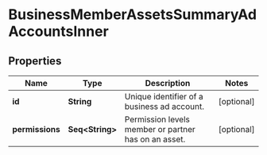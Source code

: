 

# BusinessMemberAssetsSummaryAdAccountsInner


## Properties

Name | Type | Description | Notes
------------ | ------------- | ------------- | -------------
**id** | **String** | Unique identifier of a business ad account. |  [optional]
**permissions** | **Seq&lt;String&gt;** | Permission levels member or partner has on an asset. |  [optional]



